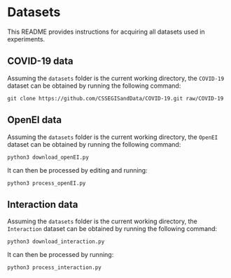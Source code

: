 # Datasets
This README provides instructions for acquiring all datasets used in experiments.

## COVID-19 data
Assuming the `datasets` folder is the current working directory, the `COVID-19` dataset can be obtained by running the following command:
```
git clone https://github.com/CSSEGISandData/COVID-19.git raw/COVID-19
```

## OpenEI data
Assuming the `datasets` folder is the current working directory, the `OpenEI` dataset can be obtained by running the following command:
```
python3 download_openEI.py
```

It can then be processed by editing and running:
```
python3 process_openEI.py
```

## Interaction data
Assuming the `datasets` folder is the current working directory, the `Interaction` dataset can be obtained by running the following command:
```
python3 download_interaction.py
```

It can then be processed by running:
```
python3 process_interaction.py
```